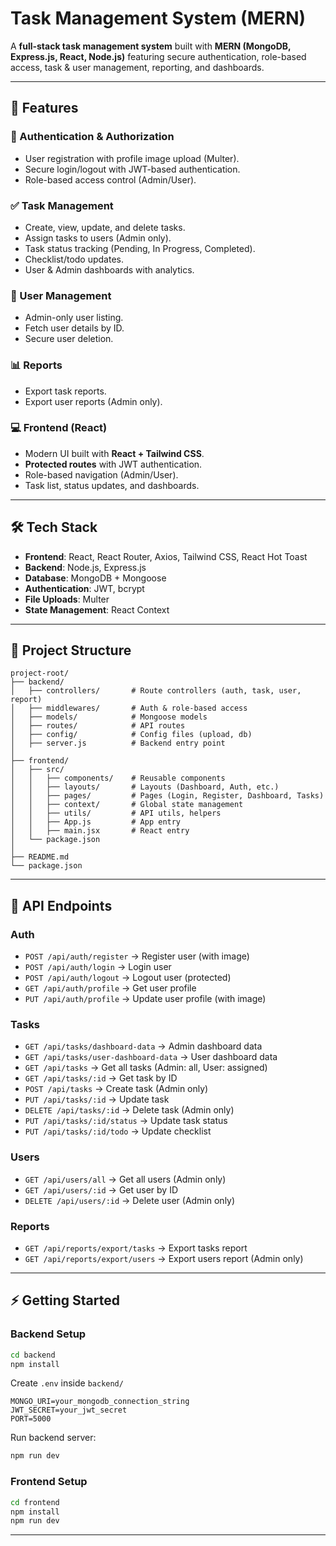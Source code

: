 # Task Management System (MERN)

A **full-stack task management system** built with **MERN (MongoDB, Express.js, React, Node.js)** featuring secure authentication, role-based access, task & user management, reporting, and dashboards.  

---

## 🚀 Features  

### 🔐 Authentication & Authorization  
- User registration with profile image upload (Multer).  
- Secure login/logout with JWT-based authentication.  
- Role-based access control (Admin/User).  


### ✅ Task Management  
- Create, view, update, and delete tasks.  
- Assign tasks to users (Admin only).  
- Task status tracking (Pending, In Progress, Completed).  
- Checklist/todo updates.  
- User & Admin dashboards with analytics.  

### 👥 User Management  
- Admin-only user listing.  
- Fetch user details by ID.  
- Secure user deletion.  

### 📊 Reports  
- Export task reports.  
- Export user reports (Admin only).  

### 💻 Frontend (React)  
- Modern UI built with **React + Tailwind CSS**.  
- **Protected routes** with JWT authentication.  
- Role-based navigation (Admin/User).  
- Task list, status updates, and dashboards.  

---

## 🛠 Tech Stack  

- **Frontend**: React, React Router, Axios, Tailwind CSS, React Hot Toast  
- **Backend**: Node.js, Express.js  
- **Database**: MongoDB + Mongoose  
- **Authentication**: JWT, bcrypt  
- **File Uploads**: Multer  
- **State Management**: React Context

---

## 📂 Project Structure  

```
project-root/
├── backend/
│   ├── controllers/       # Route controllers (auth, task, user, report)
│   ├── middlewares/       # Auth & role-based access
│   ├── models/            # Mongoose models
│   ├── routes/            # API routes
│   ├── config/            # Config files (upload, db)
│   ├── server.js          # Backend entry point
│
├── frontend/
│   ├── src/
│   │   ├── components/    # Reusable components
│   │   ├── layouts/       # Layouts (Dashboard, Auth, etc.)
│   │   ├── pages/         # Pages (Login, Register, Dashboard, Tasks)
│   │   ├── context/       # Global state management
│   │   ├── utils/         # API utils, helpers
│   │   ├── App.js         # App entry
│   │   ├── main.jsx       # React entry
│   └── package.json
│
├── README.md
└── package.json
```

---

## 🔑 API Endpoints  

### Auth  
- `POST /api/auth/register` → Register user (with image)  
- `POST /api/auth/login` → Login user  
- `POST /api/auth/logout` → Logout user (protected)  
- `GET /api/auth/profile` → Get user profile  
- `PUT /api/auth/profile` → Update user profile (with image)  

### Tasks  
- `GET /api/tasks/dashboard-data` → Admin dashboard data  
- `GET /api/tasks/user-dashboard-data` → User dashboard data  
- `GET /api/tasks` → Get all tasks (Admin: all, User: assigned)  
- `GET /api/tasks/:id` → Get task by ID  
- `POST /api/tasks` → Create task (Admin only)  
- `PUT /api/tasks/:id` → Update task  
- `DELETE /api/tasks/:id` → Delete task (Admin only)  
- `PUT /api/tasks/:id/status` → Update task status  
- `PUT /api/tasks/:id/todo` → Update checklist  

### Users  
- `GET /api/users/all` → Get all users (Admin only)  
- `GET /api/users/:id` → Get user by ID  
- `DELETE /api/users/:id` → Delete user (Admin only)  

### Reports  
- `GET /api/reports/export/tasks` → Export tasks report  
- `GET /api/reports/export/users` → Export users report (Admin only)  

---

## ⚡ Getting Started  

### Backend Setup  
```bash
cd backend
npm install
```

Create `.env` inside `backend/`  
```env
MONGO_URI=your_mongodb_connection_string
JWT_SECRET=your_jwt_secret
PORT=5000
```

Run backend server:  
```bash
npm run dev
```

### Frontend Setup  
```bash
cd frontend
npm install
npm run dev
```

---
